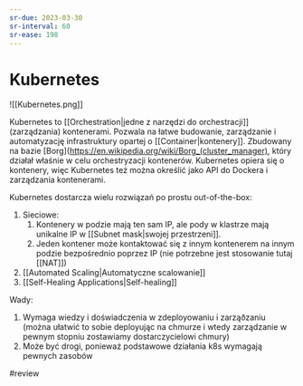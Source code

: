```yaml
---
sr-due: 2023-03-30
sr-interval: 60
sr-ease: 198
---
```


# Kubernetes

![[Kubernetes.png]]

Kubernetes to [[Orchestration|jedne z narzędzi do orchestracji]] (zarządzania) kontenerami. Pozwala na łatwe budowanie, zarządzanie i automatyzację infrastruktury opartej o [[Container|kontenery]]. Zbudowany na bazie [Borg](https://en.wikipedia.org/wiki/Borg_(cluster_manager), który działał właśnie w celu orchestryzacji kontenerów.
Kubernetes opiera się o kontenery, więc Kubernetes też można określić jako API do Dockera i zarządzania kontenerami.

Kubernetes dostarcza wielu rozwiązań po prostu out-of-the-box:
1. Sieciowe:
	1. Kontenery w podzie mają ten sam IP, ale pody w klastrze mają unikalne IP w [[Subnet mask|swojej przestrzeni]].
	2. Jeden kontener może kontaktować się z innym kontenerem na innym podzie bezpośrednio poprzez IP (nie potrzebne jest stosowanie tutaj [[NAT]])
2. [[Automated Scaling|Automatyczne scalowanie]]
3. [[Self-Healing Applications|Self-healing]]

Wady:
1. Wymaga wiedzy i doświadczenia w zdeployowaniu i zarząðzaniu (można ułatwić to sobie deployując na chmurze i wtedy zarządzanie w pewnym stopniu zostawiamy dostarczycielowi chmury)
2. Może być drogi, ponieważ podstawowe działania k8s wymagają pewnych zasobów

#review
